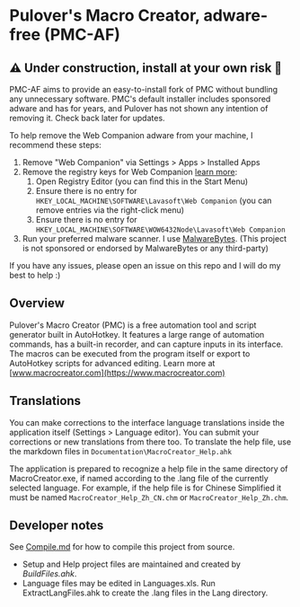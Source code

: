 ﻿# Pulover's Macro Creator, adware-free (PMC-AF)

## ⚠️ Under construction, install at your own risk 🚧

PMC-AF aims to provide an easy-to-install fork of PMC without bundling any unnecessary software. PMC's default installer includes sponsored adware and has for years, and Pulover has not shown any intention of removing it. Check back later for updates.

To help remove the Web Companion adware from your machine, I recommend these steps:

1. Remove "Web Companion" via Settings > Apps > Installed Apps
1. Remove the registry keys for Web Companion [learn more](https://github.com/Pulover/PuloversMacroCreator/issues/243#issuecomment-1272645212):
   1. Open Registry Editor (you can find this in the Start Menu)
   1. Ensure there is no entry for `HKEY_LOCAL_MACHINE\SOFTWARE\Lavasoft\Web Companion` (you can remove entries via the right-click menu)
   1. Ensure there is no entry for `HKEY_LOCAL_MACHINE\SOFTWARE\WOW6432Node\Lavasoft\Web Companion`
1. Run your preferred malware scanner. I use [MalwareBytes](https://www.malwarebytes.com). (This project is not sponsored or endorsed by MalwareBytes or any third-party)

If you have any issues, please open an issue on this repo and I will do my best to help :)

## Overview

Pulover's Macro Creator (PMC) is a free automation tool and script generator built in AutoHotkey. It features a large range of automation commands, has a built-in recorder, and can capture inputs in its interface. The macros can be executed from the program itself or export to AutoHotkey scripts for advanced editing. Learn more at [www.macrocreator.com](https://www.macrocreator.com)

## Translations

You can make corrections to the interface language translations inside the application itself (Settings > Language editor). You can submit your corrections or new translations from there too. To translate the help file, use the markdown files in `Documentation\MacroCreator_Help.ahk`

The application is prepared to recognize a help file in the same directory of MacroCreator.exe, if named according to the .lang file of the currently selected language. For example, if the help file is for Chinese Simplified it must be named `MacroCreator_Help_Zh_CN.chm` or `MacroCreator_Help_Zh.chm`.

## Developer notes

See [Compile.md](./Documentation/Developer/Compile.md) for how to compile this project from source.

* Setup and Help project files are maintained and created by *BuildFiles.ahk*.
* Language files may be edited in Languages.xls. Run ExtractLangFiles.ahk to create the .lang files in the Lang directory.

